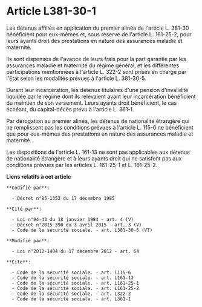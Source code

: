 # Article L381-30-1

Les détenus affiliés en application du premier alinéa de l'article L. 381-30 bénéficient pour eux-mêmes et, sous réserve de
l'article L. 161-25-2, pour leurs ayants droit des prestations en nature des assurances maladie et maternité. 

Ils sont dispensés de l'avance de leurs frais pour la part garantie par les assurances maladie et maternité du régime
général, et les différentes participations mentionnées à l'article L. 322-2 sont prises en charge par l'Etat selon les
modalités prévues à l'article L. 381-30-5. 

Durant leur incarcération, les détenus titulaires d'une pension d'invalidité liquidée par le régime dont ils relevaient avant
leur incarcération bénéficient du maintien de son versement. Leurs ayants droit bénéficient, le cas échéant, du capital-décès
prévu à l'article L. 361-1. 

Par dérogation au premier alinéa, les détenus de nationalité étrangère qui ne remplissent pas les conditions prévues à
l'article L. 115-6 ne bénéficient que pour eux-mêmes des prestations en nature des assurances maladie et maternité. 

Les dispositions de l'article L. 161-13 ne sont pas applicables aux détenus de nationalité étrangère et à leurs ayants droit
qui ne satisfont pas aux conditions prévues par les articles L. 161-25-1 et L. 161-25-2.

**Liens relatifs à cet article**

	**Codifié par**:

	  - Décret n°85-1353 du 17 décembre 1985

	**Cité par**:

	  - Loi n°94-43 du 18 janvier 1994 - art. 4 (V)
	  - Décret n°2015-390 du 3 avril 2015 - art. 3 (V)
	  - Code de la sécurité sociale. - art. L381-30-5 (VT)

	**Modifié par**:

	  - Loi n°2012-1404 du 17 décembre 2012 - art. 64

	**Cite**:

	  - Code de la sécurité sociale. - art. L115-6
	  - Code de la sécurité sociale. - art. L161-13
	  - Code de la sécurité sociale. - art. L161-25-1
	  - Code de la sécurité sociale. - art. L161-25-2
	  - Code de la sécurité sociale. - art. L322-2
	  - Code de la sécurité sociale. - art. L361-1
